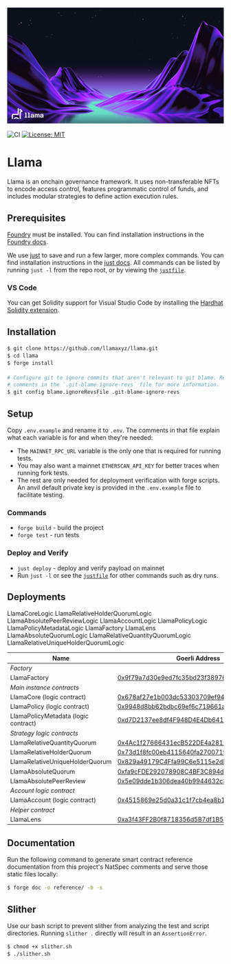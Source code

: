 ![Llama](.github/assets/llama-banner.png)

![CI](https://github.com/llamaxyz/llama/actions/workflows/ci.yml/badge.svg)
[![License: MIT](https://img.shields.io/badge/License-MIT-yellow.svg)](https://opensource.org/licenses/MIT)

# Llama

Llama is an onchain governance framework. It uses non-transferable NFTs to encode access control, features programmatic control of funds, and includes modular strategies to define action execution rules.

## Prerequisites

[Foundry](https://github.com/foundry-rs/foundry) must be installed.
You can find installation instructions in the [Foundry docs](https://book.getfoundry.sh/getting-started/installation).

We use [just](https://github.com/casey/just) to save and run a few larger, more complex commands.
You can find installation instructions in the [just docs](https://just.systems/man/en/).
All commands can be listed by running `just -l` from the repo root, or by viewing the [`justfile`](https://github.com/llamaxyz/llama/blob/main/justfile).

### VS Code

You can get Solidity support for Visual Studio Code by installing the [Hardhat Solidity extension](https://github.com/NomicFoundation/hardhat-vscode).

## Installation

```sh
$ git clone https://github.com/llamaxyz/llama.git
$ cd llama
$ forge install

# Configure git to ignore commits that aren't relevant to git blame. Read the
# comments in the `.git-blame-ignore-revs` file for more information.
$ git config blame.ignoreRevsFile .git-blame-ignore-revs
```

## Setup

Copy `.env.example` and rename it to `.env`.
The comments in that file explain what each variable is for and when they're needed:

- The `MAINNET_RPC_URL` variable is the only one that is required for running tests.
- You may also want a mainnet `ETHERSCAN_API_KEY` for better traces when running fork tests.
- The rest are only needed for deployment verification with forge scripts. An anvil default private key is provided in the `.env.example` file to facilitate testing.

### Commands

- `forge build` - build the project
- `forge test` - run tests

### Deploy and Verify

- `just deploy` - deploy and verify payload on mainnet
- Run `just -l` or see the [`justfile`](https://github.com/llamaxyz/llama/blob/main/justfile) for other commands such as dry runs.

## Deployments

LlamaCoreLogic
LlamaRelativeHolderQuorumLogic
LlamaAbsolutePeerReviewLogic
LlamaAccountLogic
LlamaPolicyLogic
LlamaPolicyMetadataLogic
LlamaFactory
LlamaLens
LlamaAbsoluteQuorumLogic
LlamaRelativeQuantityQuorumLogic
LlamaRelativeUniqueHolderQuorumLogic

| Name                                  | Goerli Address                                                                                                               | Sepolia Address                                                                                                               | 
| ------------------------------------- | ---------------------------------------------------------------------------------------------------------------------------- | ----------------------------------------------------------------------------------------------------------------------------  | 
|_Factory_|
| LlamaFactory                          | [0x9f79a7d30e9ed7fc35bd23f389766c18d6f54ea6](https://goerli.etherscan.io/address/0x9f79a7d30e9ed7fc35bd23f389766c18d6f54ea6) | [0x9f79a7d30e9ed7fc35bd23f389766c18d6f54ea6](https://sepolia.etherscan.io/address/0x9f79a7d30e9ed7fc35bd23f389766c18d6f54ea6) |
|_Main instance contracts_|
| LlamaCore (logic contract)            | [0x678af27e1b003dc53303709ef9415d63d87aeaae](https://goerli.etherscan.io/address/0x678af27e1b003dc53303709ef9415d63d87aeaae) | [0x678af27e1b003dc53303709ef9415d63d87aeaae](https://sepolia.etherscan.io/address/0x678af27e1b003dc53303709ef9415d63d87aeaae) |  
| LlamaPolicy (logic contract)          | [0x9948d8bb62bdbc69ef6c719661ad1e25e14283df](https://goerli.etherscan.io/address/0x9948d8bb62bdbc69ef6c719661ad1e25e14283df) | [0x9948d8bb62bdbc69ef6c719661ad1e25e14283df](https://sepolia.etherscan.io/address/0x9948d8bb62bdbc69ef6c719661ad1e25e14283df) |
| LlamaPolicyMetadata  (logic contract) | [0xd7D2137ee8df4F948D4E4Db64125F99f9550bAc1](https://goerli.etherscan.io/address/0xd7D2137ee8df4F948D4E4Db64125F99f9550bAc1) | [0xd7D2137ee8df4F948D4E4Db64125F99f9550bAc1](https://sepolia.etherscan.io/address/0xd7D2137ee8df4F948D4E4Db64125F99f9550bAc1) |
|_Strategy logic contracts_|
| LlamaRelativeQuantityQuorum           | [0x4Ac1f27666431ecB522DE4a28125fB94A7e66C33](https://goerli.etherscan.io/address/0x4Ac1f27666431ecB522DE4a28125fB94A7e66C33) | [0x4Ac1f27666431ecB522DE4a28125fB94A7e66C33](https://sepolia.etherscan.io/address/0x4Ac1f27666431ecB522DE4a28125fB94A7e66C33) |
| LlamaRelativeHolderQuorum             | [0x73d1f8fc00eb4115640fa270071fd6498c6e2877](https://goerli.etherscan.io/address/0x73d1f8fc00eb4115640fa270071fd6498c6e2877) | [0x73d1f8fc00eb4115640fa270071fd6498c6e2877](https://sepolia.etherscan.io/address/0x73d1f8fc00eb4115640fa270071fd6498c6e2877) |
| LlamaRelativeUniqueHolderQuorum       | [0x829a49179C4Ffa99C6e5115e2dDE183f0E9b1E72](https://goerli.etherscan.io/address/0x829a49179C4Ffa99C6e5115e2dDE183f0E9b1E72) | [0x829a49179C4Ffa99C6e5115e2dDE183f0E9b1E72](https://sepolia.etherscan.io/address/0x829a49179C4Ffa99C6e5115e2dDE183f0E9b1E72) |
| LlamaAbsoluteQuorum                   | [0xfa9cFDE292078908C4BF3C894d7cC22e2C34c3DD](https://goerli.etherscan.io/address/0xfa9cFDE292078908C4BF3C894d7cC22e2C34c3DD) | [0xfa9cFDE292078908C4BF3C894d7cC22e2C34c3DD](https://sepolia.etherscan.io/address/0xfa9cFDE292078908C4BF3C894d7cC22e2C34c3DD) |
| LlamaAbsolutePeerReview               | [0x5e09dde1b306dea40b9944632c87dca680888b17](https://goerli.etherscan.io/address/0x5e09dde1b306dea40b9944632c87dca680888b17) | [0x5e09dde1b306dea40b9944632c87dca680888b17](https://sepolia.etherscan.io/address/0x5e09dde1b306dea40b9944632c87dca680888b17) |
|_Account logic contract_|
| LlamaAccount (logic contract)         | [0x4515869e25d0a31c1f7cb4ea8b1ec21d108bbbae](https://goerli.etherscan.io/address/0x4515869e25d0a31c1f7cb4ea8b1ec21d108bbbae) | [0x4515869e25d0a31c1f7cb4ea8b1ec21d108bbbae](https://sepolia.etherscan.io/address/0x4515869e25d0a31c1f7cb4ea8b1ec21d108bbbae) |
|_Helper contract_|
| LlamaLens                             | [0xa3f43FF2B0f8718356d5B7df1B5154d71524e571](https://goerli.etherscan.io/address/0xa3f43FF2B0f8718356d5B7df1B5154d71524e571) | [0xa3f43FF2B0f8718356d5B7df1B5154d71524e571](https://sepolia.etherscan.io/address/0xa3f43FF2B0f8718356d5B7df1B5154d71524e571) |

## Documentation

Run the following command to generate smart contract reference documentation from this project's NatSpec comments and serve those static files locally:

```sh
$ forge doc -o reference/ -b -s
```

## Slither

Use our bash script to prevent slither from analyzing the test and script directories. Running `slither .` directly will result in an `AssertionError`.

```sh
$ chmod +x slither.sh
$ ./slither.sh
```
